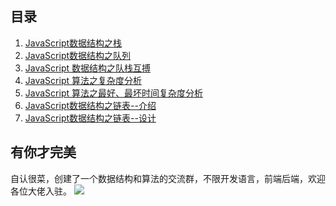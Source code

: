 ## 目录
1. [JavaScript数据结构之栈](https://github.com/snowyLu/Blog/tree/master/article/1-%E6%A0%88)
2. [JavaScript数据结构之队列](https://github.com/snowyLu/Blog/tree/master/article/2-%E9%98%9F%E5%88%97)
3. [JavaScript 数据结构之队栈互搏](https://github.com/snowyLu/Blog/tree/master/article/3-%E9%98%9F%E6%A0%88%E4%BA%92%E6%90%8F)
4. [JavaScript 算法之复杂度分析](https://github.com/snowyLu/Blog/tree/master/article/4-%E5%A4%8D%E6%9D%82%E5%BA%A6%E5%88%86%E6%9E%90%E4%B8%8A)
5. [JavaScript 算法之最好、最坏时间复杂度分析](https://github.com/snowyLu/Blog/tree/master/article/5-%E5%A4%8D%E6%9D%82%E5%BA%A6%E5%88%86%E6%9E%90%E4%B8%8B)
6. [JavaScript数据结构之链表--介绍](https://github.com/snowyLu/Blog/tree/master/article/6-%E9%93%BE%E8%A1%A8%E4%B8%8A)
7. [JavaScript数据结构之链表--设计](https://github.com/snowyLu/Blog/tree/master/article/7-%E9%93%BE%E8%A1%A8%E4%B8%8B)

## 有你才完美
 自认很菜，创建了一个数据结构和算法的交流群，不限开发语言，前端后端，欢迎各位大佬入驻。
![](https://user-gold-cdn.xitu.io/2019/3/21/1699e29d70c18d7e?w=240&h=319&f=jpeg&s=17452)